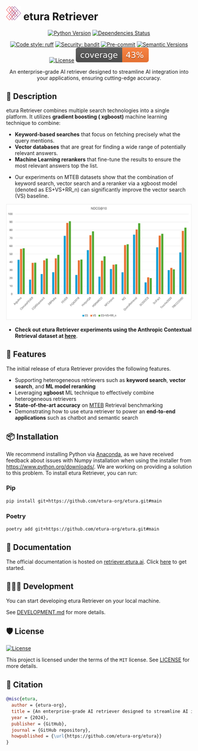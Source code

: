 # <img src="assets/images/logo.png" alt="etura logo" width="40"/> etura Retriever

<div align="center">

<!-- [![Build status](https://github.com/etura-org/etura/workflows/build/badge.svg?branch=main&event=push)](https://github.com/etura-org/etura/actions?query=workflow%3Abuild) -->

[![Python Version](https://img.shields.io/pypi/pyversions/etura.svg)](https://pypi.org/project/etura/)
[![Dependencies Status](https://img.shields.io/badge/dependencies-up%20to%20date-brightgreen.svg)](https://github.com/etura-org/etura/pulls?utf8=%E2%9C%93&q=is%3Apr%20author%3Aapp%2Fdependabot)

[![Code style: ruff](https://img.shields.io/badge/code%20style-black-000000.svg)](https://github.com/astral-sh/ruff)
[![Security: bandit](https://img.shields.io/badge/security-bandit-green.svg)](https://github.com/PyCQA/bandit)
[![Pre-commit](https://img.shields.io/badge/pre--commit-enabled-brightgreen?logo=pre-commit&logoColor=white)](https://github.com/etura-org/etura/blob/main/.pre-commit-config.yaml)
[![Semantic Versions](https://img.shields.io/badge/%20%20%F0%9F%93%A6%F0%9F%9A%80-semantic--versions-e10079.svg)](https://github.com/etura-org/etura/releases)
[![License](https://img.shields.io/github/license/etura-org/etura)](https://github.com/etura-org/etura/blob/main/LICENSE)
![Coverage Report](assets/images/coverage.svg)

An enterprise-grade AI retriever designed to streamline AI integration into your applications, ensuring cutting-edge accuracy.

</div>

## 📝 Description

etura Retriever combines multiple search technologies into a single platform. It utilizes **gradient boosting (
xgboost)** machine learning technique to combine:

- **Keyword-based searches** that focus on fetching precisely what the query mentions.
- **Vector databases** that are great for finding a wide range of potentially relevant answers.
- **Machine Learning rerankers** that fine-tune the results to ensure the most relevant answers top the list.

* Our experiments on MTEB datasets show that the combination of keyword search, vector search and a reranker via a xgboost model (denoted as ES+VS+RR_n) can significantly improve the vector search (VS) baseline.

![mteb_ndcg_plot](mteb_ndcg_plot.png)

* **Check out etura Retriever experiments using the Anthropic Contextual Retrieval dataset at [here](https://github.com/Lumicrownai/Etura-agent/tree/master/experiments/data/contextual-embeddings)**.
## 🚀 Features

The initial release of etura Retriever provides the following features.

- Supporting heterogeneous retrievers such as **keyword search**, **vector search**, and **ML model reranking**
- Leveraging **xgboost** ML technique to effectively combine heterogeneous retrievers
- **State-of-the-art accuracy** on [MTEB](https://github.com/embeddings-benchmark/mteb) Retrieval benchmarking
- Demonstrating how to use etura retriever to power an **end-to-end applications** such as chatbot and semantic search

## 📦 Installation

We recommend installing Python via [Anaconda](https://www.anaconda.com/download), as we have received feedback about issues with Numpy installation when using the installer from https://www.python.org/downloads/. We are working on providing a solution to this problem. To install etura Retriever, you can run:

### Pip

```bash
pip install git+https://github.com/etura-org/etura.git#main
```

### Poetry

```bash
poetry add git+https://github.com/etura-org/etura.git#main
```

## 📃 Documentation

The official documentation is hosted on [retriever.etura.ai](https://retriever.etura.ai).
Click [here](https://retriever.etura.ai/docs/quick-start) to get started.

## 👨🏼‍💻 Development

You can start developing etura Retriever on your local machine.

See [DEVELOPMENT.md](DEVELOPMENT.md) for more details.

## 🛡 License

[![License](https://img.shields.io/github/license/etura-org/etura)](https://github.com/etura-org/etura/blob/main/LICENSE)

This project is licensed under the terms of the `MIT` license.
See [LICENSE](https://github.com/etura-org/etura/blob/main/LICENSE) for more details.

## 📃 Citation

```bibtex
@misc{etura,
  author = {etura-org},
  title = {An enterprise-grade AI retriever designed to streamline AI integration into your applications, ensuring cutting-edge accuracy.},
  year = {2024},
  publisher = {GitHub},
  journal = {GitHub repository},
  howpublished = {\url{https://github.com/etura-org/etura}}
}
```
